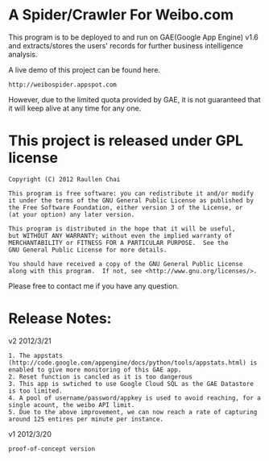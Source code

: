 # A Spider/Crawler For Weibo.com

This program is to be deployed to and run on GAE(Google App Engine) v1.6 and extracts/stores the users' records for further business intelligence analysis.


A live demo of this project can be found here.

    http://weibospider.appspot.com

However, due to the limited quota provided by GAE, it is not guaranteed that it will keep alive at any time for any one.

# This project is released under GPL license

    Copyright (C) 2012 Raullen Chai

    This program is free software: you can redistribute it and/or modify
    it under the terms of the GNU General Public License as published by
    the Free Software Foundation, either version 3 of the License, or
    (at your option) any later version.

    This program is distributed in the hope that it will be useful,
    but WITHOUT ANY WARRANTY; without even the implied warranty of
    MERCHANTABILITY or FITNESS FOR A PARTICULAR PURPOSE.  See the
    GNU General Public License for more details.

    You should have received a copy of the GNU General Public License
    along with this program.  If not, see <http://www.gnu.org/licenses/>.

Please free to contact me if you have any question.


# Release Notes:

v2	2012/3/21

	1. The appstats (http://code.google.com/appengine/docs/python/tools/appstats.html) is enabled to give more monitoring of this GAE app.
	2. Reset function is cancled as it is too dangerous
	3. This app is swtiched to use Google Cloud SQL as the GAE Datastore is too limited.
	4. A pool of username/password/appkey is used to avoid reaching, for a single acount, the weibo API limit.
	5. Due to the above improvement, we can now reach a rate of capturing around 125 entires per minute per instance.
	
v1	2012/3/20

	proof-of-concept version
